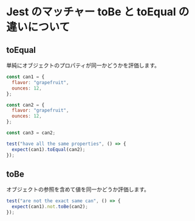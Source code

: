 # Jest のマッチャー toBe と toEqual の違いについて

## toEqual

単純にオブジェクトのプロパティが同一かどうかを評価します。

```js
const can1 = {
  flavor: "grapefruit",
  ounces: 12,
};

const can2 = {
  flavor: "grapefruit",
  ounces: 12,
};

const can3 = can2;

test("have all the same properties", () => {
  expect(can1).toEqual(can2);
});
```

## toBe

オブジェクトの参照を含めて値を同一かどうか評価します。

```js
test("are not the exact same can", () => {
  expect(can1).not.toBe(can2);
});
```
